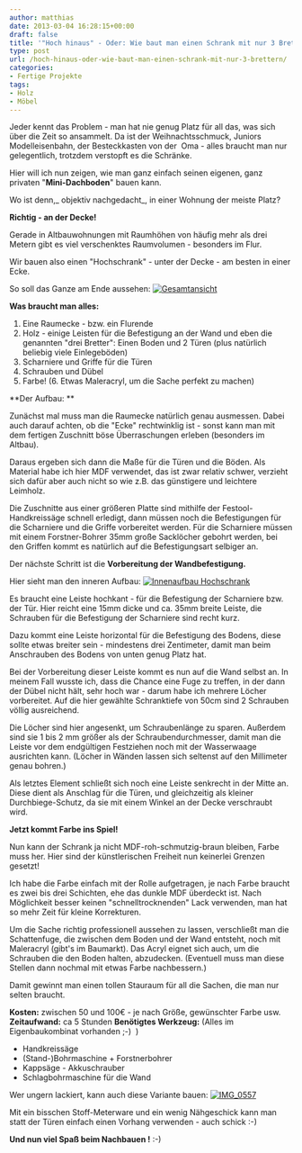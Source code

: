 ```yaml
---
author: matthias
date: 2013-03-04 16:28:15+00:00
draft: false
title: '"Hoch hinaus" - Oder: Wie baut man einen Schrank mit nur 3 Brettern?'
type: post
url: /hoch-hinaus-oder-wie-baut-man-einen-schrank-mit-nur-3-brettern/
categories:
- Fertige Projekte
tags:
- Holz
- Möbel
---
```


Jeder kennt das Problem - man hat nie genug Platz für all das, was sich über die Zeit so ansammelt. Da ist der Weihnachtsschmuck, Juniors Modelleisenbahn, der Besteckkasten von der  Oma - alles braucht man nur gelegentlich, trotzdem verstopft es die Schränke.

Hier will ich nun zeigen, wie man ganz einfach seinen eigenen,
ganz privaten "**Mini-Dachboden**" bauen kann.

<!-- more -->

Wo ist denn,_ objektiv nachgedacht_, in einer Wohnung der meiste Platz?

**Richtig - an der Decke!**

Gerade in Altbauwohnungen mit Raumhöhen von häufig mehr als drei Metern gibt es viel verschenktes Raumvolumen - besonders im Flur.

Wir bauen also einen "Hochschrank" - unter der Decke - am besten in einer Ecke.

So soll das Ganze am Ende aussehen:
[![Gesamtansicht](/wp-content/uploads/2013/02/Gesamtansicht-300x248.jpg)
](/wp-content/uploads/2013/02/Gesamtansicht.jpg)

**Was braucht man alles:**

1. Eine Raumecke - bzw. ein Flurende
2. Holz - einige Leisten für die Befestigung an der Wand und eben die genannten "drei Bretter":
Einen Boden und 2 Türen (plus natürlich beliebig viele Einlegeböden)
3. Scharniere und Griffe für die Türen
4. Schrauben und Dübel
5. Farbe!
(6. Etwas Maleracryl, um die Sache perfekt zu machen)

**Der Aufbau: **

Zunächst mal muss man die Raumecke natürlich genau ausmessen.
Dabei auch darauf achten, ob die "Ecke" rechtwinklig ist - sonst kann man mit dem fertigen Zuschnitt böse Überraschungen erleben (besonders im Altbau).

Daraus ergeben sich dann die Maße für die Türen und die Böden.
Als Material habe ich hier MDF verwendet, das ist zwar relativ schwer, verzieht sich
dafür aber auch nicht so wie z.B. das günstigere und leichtere Leimholz.

Die Zuschnitte aus einer größeren Platte sind mithilfe der Festool-Handkreissäge schnell erledigt, dann müssen noch die Befestigungen für die Scharniere und die Griffe vorbereitet werden. Für die Scharniere müssen mit einem Forstner-Bohrer 35mm große Sacklöcher
gebohrt werden, bei den Griffen kommt es natürlich auf die Befestigungsart selbiger an.

Der nächste Schritt ist die **Vorbereitung der Wandbefestigung.**

Hier sieht man den inneren Aufbau:
[![Innenaufbau Hochschrank](/wp-content/uploads/2013/02/IMG_0560-199x300.jpg)
](/wp-content/uploads/2013/02/IMG_0560.jpg)

Es braucht eine Leiste hochkant - für die Befestigung der Scharniere bzw. der Tür. Hier reicht eine 15mm dicke und ca. 35mm breite Leiste, die Schrauben für die
Befestigung der Scharniere sind recht kurz.

Dazu kommt eine Leiste horizontal für die Befestigung des Bodens, diese sollte etwas breiter sein - mindestens drei Zentimeter, damit man beim Anschrauben des Bodens von unten genug Platz hat.

Bei der Vorbereitung dieser Leiste kommt es nun auf die Wand selbst an.
In meinem Fall wusste ich, dass die Chance eine Fuge zu treffen, in der dann der Dübel nicht hält, sehr hoch war - darum habe ich mehrere Löcher vorbereitet.
Auf die hier gewählte Schranktiefe von 50cm sind 2 Schrauben völlig ausreichend.

Die Löcher sind hier angesenkt, um Schraubenlänge zu sparen. Außerdem sind sie 1 bis 2 mm größer als der Schraubendurchmesser, damit man die Leiste vor dem endgültigen Festziehen noch mit der Wasserwaage ausrichten kann. (Löcher in Wänden lassen sich seltenst auf den Millimeter genau bohren.)

Als letztes Element schließt sich noch eine Leiste senkrecht in der Mitte an.
Diese dient als Anschlag für die Türen, und gleichzeitig als kleiner Durchbiege-Schutz, da sie mit einem Winkel an der Decke verschraubt wird.

**Jetzt kommt Farbe ins Spiel!**

Nun kann der Schrank ja nicht MDF-roh-schmutzig-braun bleiben, Farbe muss her. Hier sind der künstlerischen Freiheit nun keinerlei Grenzen gesetzt!

Ich habe die Farbe einfach mit der Rolle aufgetragen, je nach Farbe braucht es zwei bis drei Schichten, ehe das dunkle MDF überdeckt ist. Nach Möglichkeit besser keinen "schnelltrocknenden" Lack verwenden, man hat so mehr Zeit für kleine Korrekturen.

Um die Sache richtig professionell aussehen zu lassen, verschließt man die Schattenfuge, die zwischen dem Boden und der Wand entsteht, noch mit Maleracryl (gibt's im Baumarkt).
Das Acryl eignet sich auch, um die Schrauben die den Boden halten, abzudecken. (Eventuell muss man diese Stellen dann nochmal mit etwas Farbe nachbessern.)

Damit gewinnt man einen tollen Stauraum für all die Sachen, die man nur selten braucht.



**Kosten:** zwischen 50 und 100€ - je nach Größe, gewünschter Farbe usw.
**Zeitaufwand:** ca 5 Stunden
**Benötigtes Werkzeug:** (Alles im Eigenbaukombinat vorhanden ;-)  )
- Handkreissäge
- (Stand-)Bohrmaschine + Forstnerbohrer
- Kappsäge
- Akkuschrauber
- Schlagbohrmaschine für die Wand

Wer ungern lackiert, kann auch diese Variante bauen:
[![IMG_0557](/wp-content/uploads/2013/02/IMG_0557-300x199.jpg)
](/wp-content/uploads/2013/02/IMG_0557.jpg)

Mit ein bisschen Stoff-Meterware und ein wenig Nähgeschick kann man
statt der Türen einfach einen Vorhang verwenden - auch schick :-)



**Und nun viel Spaß beim Nachbauen !** :-)
